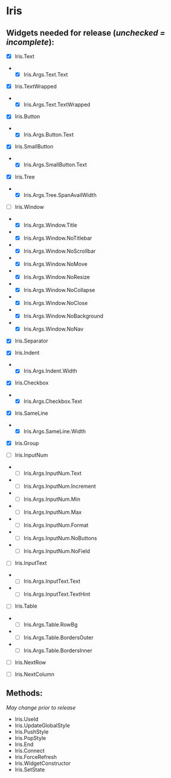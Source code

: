 # Iris
## Widgets needed for release (*unchecked = incomplete*):

- [X]	Iris.Text
- - [X]	Iris.Args.Text.Text

- [X]	Iris.TextWrapped
- - [X]	Iris.Args.Text.TextWrapped
	
- [X]	Iris.Button
- - [X]	Iris.Args.Button.Text
	
- [X]	Iris.SmallButton
- - [X]	Iris.Args.SmallButton.Text
	
- [X]	Iris.Tree
- - [X]	Iris.Args.Tree.SpanAvailWidth
	
- [ ]	Iris.Window
- - [X] Iris.Args.Window.Title
- - [X]	Iris.Args.Window.NoTitlebar
- - [X]	Iris.Args.Window.NoScrollbar
- - [X]	Iris.Args.Window.NoMove
- - [X] Iris.Args.Window.NoResize
- - [X] Iris.Args.Window.NoCollapse
- - [X] Iris.Args.Window.NoClose
- - [X] Iris.Args.Window.NoBackground
- - [X] Iris.Args.Window.NoNav

- [X]	Iris.Separator
	
- [X]	Iris.Indent
- - [X]	Iris.Args.Indent.Width
	
- [X]	Iris.Checkbox
- - [X]	Iris.Args.Checkbox.Text

- [X]	Iris.SameLine
- - [X]	Iris.Args.SameLine.Width

- [X]	Iris.Group
	
- [ ]	Iris.InputNum
- - [ ]	Iris.Args.InputNum.Text
- - [ ]	Iris.Args.InputNum.Increment
- - [ ]	Iris.Args.InputNum.Min
- - [ ]	Iris.Args.InputNum.Max
- - [ ]	Iris.Args.InputNum.Format
- - [ ] Iris.Args.InputNum.NoButtons
- - [ ] Iris.Args.InputNum.NoField

- [ ]	Iris.InputText
- - [ ]	Iris.Args.InputText.Text
- - [ ]	Iris.Args.InputText.TextHint

- [ ]	Iris.Table
- - [ ]	Iris.Args.Table.RowBg
- - [ ] Iris.Args.Table.BordersOuter
- - [ ] Iris.Args.Table.BordersInner

- [ ]	Iris.NextRow

- [ ]	Iris.NextColumn

## Methods:
*May change prior to release*
- Iris.UseId
- Iris.UpdateGlobalStyle
- Iris.PushStyle
- Iris.PopStyle
- Iris.End
- Iris.Connect
- Iris.ForceRefresh
- Iris.WidgetConstructor
- Iris.SetState